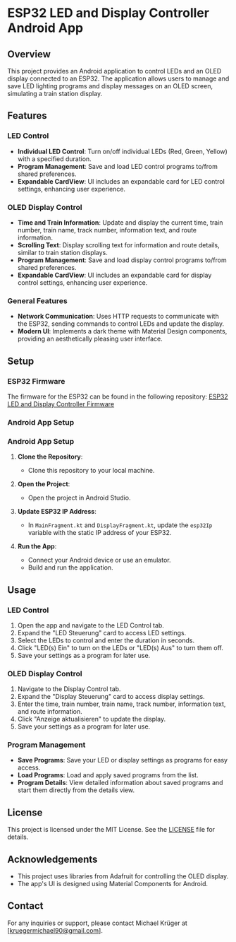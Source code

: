 # ESP32 LED and Display Controller Android App

## Overview

This project provides an Android application to control LEDs and an OLED display connected to an ESP32. The application allows users to manage and save LED lighting programs and display messages on an OLED screen, simulating a train station display.

## Features

### LED Control
- **Individual LED Control**: Turn on/off individual LEDs (Red, Green, Yellow) with a specified duration.
- **Program Management**: Save and load LED control programs to/from shared preferences.
- **Expandable CardView**: UI includes an expandable card for LED control settings, enhancing user experience.

### OLED Display Control
- **Time and Train Information**: Update and display the current time, train number, train name, track number, information text, and route information.
- **Scrolling Text**: Display scrolling text for information and route details, similar to train station displays.
- **Program Management**: Save and load display control programs to/from shared preferences.
- **Expandable CardView**: UI includes an expandable card for display control settings, enhancing user experience.

### General Features
- **Network Communication**: Uses HTTP requests to communicate with the ESP32, sending commands to control LEDs and update the display.
- **Modern UI**: Implements a dark theme with Material Design components, providing an aesthetically pleasing user interface.

## Setup

### ESP32 Firmware

The firmware for the ESP32 can be found in the following repository: [ESP32 LED and Display Controller Firmware](https://github.com/Cabzla/LED_OLED_ESP32l)

### Android App Setup

### Android App Setup

1. **Clone the Repository**:
   - Clone this repository to your local machine.

2. **Open the Project**:
   - Open the project in Android Studio.

3. **Update ESP32 IP Address**:
   - In `MainFragment.kt` and `DisplayFragment.kt`, update the `esp32Ip` variable with the static IP address of your ESP32.

4. **Run the App**:
   - Connect your Android device or use an emulator.
   - Build and run the application.

## Usage

### LED Control
1. Open the app and navigate to the LED Control tab.
2. Expand the "LED Steuerung" card to access LED settings.
3. Select the LEDs to control and enter the duration in seconds.
4. Click "LED(s) Ein" to turn on the LEDs or "LED(s) Aus" to turn them off.
5. Save your settings as a program for later use.

### OLED Display Control
1. Navigate to the Display Control tab.
2. Expand the "Display Steuerung" card to access display settings.
3. Enter the time, train number, train name, track number, information text, and route information.
4. Click "Anzeige aktualisieren" to update the display.
5. Save your settings as a program for later use.

### Program Management
- **Save Programs**: Save your LED or display settings as programs for easy access.
- **Load Programs**: Load and apply saved programs from the list.
- **Program Details**: View detailed information about saved programs and start them directly from the details view.

## License

This project is licensed under the MIT License. See the [LICENSE](LICENSE) file for details.

## Acknowledgements

- This project uses libraries from Adafruit for controlling the OLED display.
- The app's UI is designed using Material Components for Android.

## Contact

For any inquiries or support, please contact Michael Krüger at [kruegermichael90@gmail.com].

